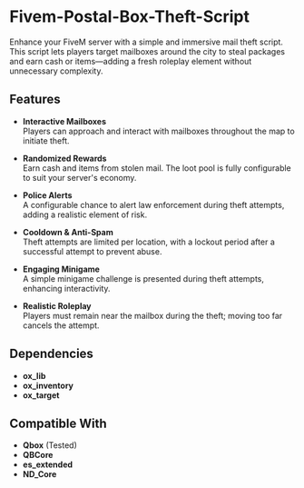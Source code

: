 # Fivem-Postal-Box-Theft-Script

Enhance your FiveM server with a simple and immersive mail theft script. This script lets players target mailboxes around the city to steal packages and earn cash or items—adding a fresh roleplay element without unnecessary complexity.

## Features

- **Interactive Mailboxes**  
  Players can approach and interact with mailboxes throughout the map to initiate theft.

- **Randomized Rewards**  
  Earn cash and items from stolen mail. The loot pool is fully configurable to suit your server's economy.

- **Police Alerts**  
  A configurable chance to alert law enforcement during theft attempts, adding a realistic element of risk.

- **Cooldown & Anti-Spam**  
  Theft attempts are limited per location, with a lockout period after a successful attempt to prevent abuse.

- **Engaging Minigame**  
  A simple minigame challenge is presented during theft attempts, enhancing interactivity.

- **Realistic Roleplay**  
  Players must remain near the mailbox during the theft; moving too far cancels the attempt.

## Dependencies

- **ox_lib**
- **ox_inventory**
- **ox_target**

## Compatible With

- **Qbox** (Tested)
- **QBCore**
- **es_extended**
- **ND_Core**
